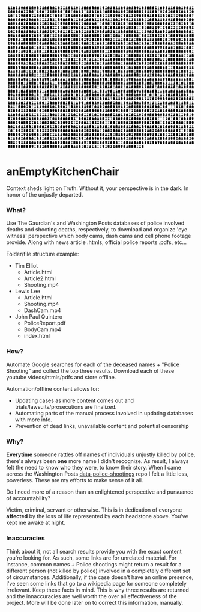 <img src='https://github.com/BiTinerary/anEmptyKitchenChair/blob/master/Graveyard/Cemetery.png'>

# anEmptyKitchenChair
Context sheds light on Truth. Without it, your perspective is in the dark. In honor of the unjustly departed.

### What?
Use The Gaurdian's and Washington Posts databases of police involved deaths and shooting deaths, respectively, to download and organize 'eye witness' perspective which body cams, dash cams and cell phone footage provide. Along with news article .htmls, official police reports .pdfs, etc...  
  
Folder/file structure example:
* Tim Elliot
  * Article.html
  * Article2.html
  * Shooting.mp4
* Lewis Lee
  * Article.html
  * Shooting.mp4
  * DashCam.mp4
* John Paul Quintero
  * PoliceReport.pdf
  * BodyCam.mp4
  * index.html

### How?
Automate Google searches for each of the deceased names + "Police Shooting" and collect the top three results. Download each of these youtube videos/htmls/pdfs and store offline.

Automation/offline content allows for:
* Updating cases as more content comes out and trials/lawsuits/prosecutions are finalized.
* Automating parts of the manual process involved in updating databases with more info.
* Prevention of dead links, unavailable content and potential censorship

### Why?

**Everytime** someone rattles off names of individuals unjustly killed by police, there's always been **one** more name I didn't recognize. As result, I always felt the need to know who they were, to know their story. When I came across the Washington Posts [data-police-shootings](https://github.com/washingtonpost/data-police-shootings) repo I felt a little less, powerless. These are my efforts to make sense of it all.

Do I need more of a reason than an enlightened perspective and pursuance of accountability?

Victim, criminal, servant or otherwise. This is in dedication of everyone **affected** by the loss of life represented by each headstone above. You've kept me awake at night.

### Inaccuracies
Think about it, not all search results provide you with the exact content you're looking for. As such, some links are for unrelated material. For instance, common names + Police shootings might return a result for a different person (not killed by police) involved in a completely different set of circumstances. Additionally, if the case doesn't have an online presence, I've seen some links that go to a wikipedia page for someone completely irrelevant. Keep these facts in mind. This is why three results are returned and the innaccuracies are well worth the over all effectiveness of the project. More will be done later on to correct this information, manually.
